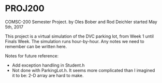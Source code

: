 # PROJ200
COMSC-200 Semester Project.
by Oles Bober and Rod Deichler
started May 5th, 2017

This project is a virtual simulation of the DVC parking lot, from Week 1 until Finals Week.
The simulation runs hour-by-hour.
Any notes we need to remember can be written here.

Notes for future reference:
- Add exception handling in Student.h
- Not done with ParkingLot.h. It seems more complicated than I imagined it to be: 2-D array are hard to make.
